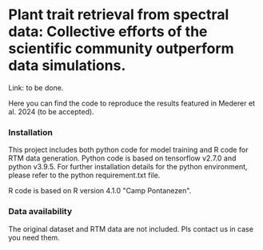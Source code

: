 # Plant trait retrieval from spectral data: Collective efforts of the scientific community outperform data simulations.

Link: to be done.

Here you can find the code to reproduce the results featured in Mederer et al. 2024 (to be accepted).

### Installation 
This project includes both python code for model training and R code for RTM data generation.
Python code is based on tensorflow v2.7.0 and python v3.9.5.
For further installation details for the python environment, please refer to the python requirement.txt file.

R code is based on R version 4.1.0 "Camp Pontanezen". 

### Data availability 
The original dataset and RTM data are not included. Pls contact us in case you need them.
